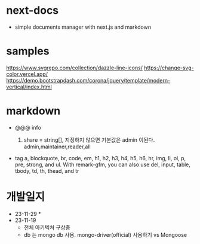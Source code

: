 # next-docs

* simple documents manager with next.js and markdown

# samples

https://www.svgrepo.com/collection/dazzle-line-icons/
https://change-svg-color.vercel.app/
https://demo.bootstrapdash.com/corona/jquery/template/modern-vertical/index.html

# markdown

* @@@ info
  1. share = string[], 지정하지 않으면 기본값은 admin 이된다.
     admin,maintainer,reader,all

* tag
  a, blockquote, br, code, em, h1, h2, h3, h4, h5, h6, hr, img, li, ol, p, pre, strong, and ul. With remark-gfm,
  you can
  also use del, input, table, tbody, td, th, thead, and tr

# 개발일지


* 23-11-29
  *
* 23-11-19
  - 전체 아키텍쳐 구상중
  - db 는 mongo db 사용. mongo-driver(official) 사용하기 vs Mongoose



